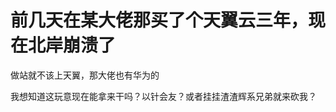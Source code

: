 # 前几天在某大佬那买了个天翼云三年，现在北岸崩溃了


做站就不该上天翼，那大佬也有华为的<img id="aimg_ZWIYw" onclick="zoom(this, this.src, 0, 0, 0)" class="zoom" src="https://cdn.jsdelivr.net/gh/hishis/forum-master/public/images/patch.gif" onmouseover="img_onmouseoverfunc(this)" onload="thumbImg(this)" border="0" alt="" />

我想知道这玩意现在能拿来干吗？以针会友？或者挂挂渣渣辉系兄弟就来砍我？<img src="static/image/smiley/yct/016.gif" smilieid="51" border="0" alt="" />
